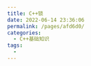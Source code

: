 ```yaml
---
title: C++锁
date: 2022-06-14 23:36:06
permalink: /pages/afd6d0/
categories:
  - C++基础知识
tags:
  - 
---
```


